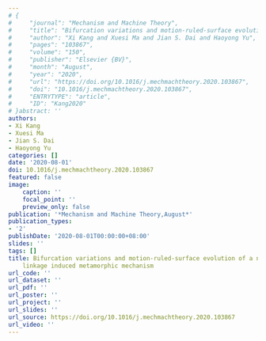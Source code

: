 ```yaml
---
# {
#     "journal": "Mechanism and Machine Theory",
#     "title": "Bifurcation variations and motion-ruled-surface evolution of a novel Schatz linkage induced metamorphic mechanism",
#     "author": "Xi Kang and Xuesi Ma and Jian S. Dai and Haoyong Yu",
#     "pages": "103867",
#     "volume": "150",
#     "publisher": "Elsevier {BV}",
#     "month": "August",
#     "year": "2020",
#     "url": "https://doi.org/10.1016/j.mechmachtheory.2020.103867",
#     "doi": "10.1016/j.mechmachtheory.2020.103867",
#     "ENTRYTYPE": "article",
#     "ID": "Kang2020"
# }abstract: ''
authors:
- Xi Kang
- Xuesi Ma
- Jian S. Dai
- Haoyong Yu
categories: []
date: '2020-08-01'
doi: 10.1016/j.mechmachtheory.2020.103867
featured: false
image:
    caption: ''
    focal_point: ''
    preview_only: false
publication: '*Mechanism and Machine Theory,August*'
publication_types:
- '2'
publishDate: '2020-08-01T00:00:00+08:00'
slides: ''
tags: []
title: Bifurcation variations and motion-ruled-surface evolution of a novel Schatz
    linkage induced metamorphic mechanism
url_code: ''
url_dataset: ''
url_pdf: ''
url_poster: ''
url_project: ''
url_slides: ''
url_source: https://doi.org/10.1016/j.mechmachtheory.2020.103867
url_video: ''
---
```

